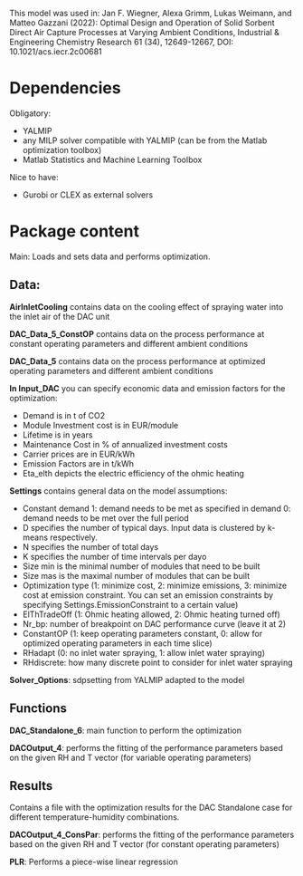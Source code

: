This model was used in:
Jan F. Wiegner, Alexa Grimm, Lukas Weimann, and Matteo Gazzani (2022): Optimal Design and Operation of Solid Sorbent Direct Air Capture Processes at Varying Ambient Conditions, Industrial & Engineering Chemistry Research 61 (34), 12649-12667, DOI: 10.1021/acs.iecr.2c00681

# Dependencies
Obligatory:
-	YALMIP
- any MILP solver compatible with YALMIP (can be from the Matlab optimization toolbox)
- Matlab Statistics and Machine Learning Toolbox

Nice to have:
-	Gurobi or CLEX as external solvers


# Package content
Main: Loads and sets data and performs optimization.

## Data:

**AirInletCooling** contains data on the cooling effect of spraying water into the inlet air of the DAC unit

**DAC_Data_5_ConstOP** contains data on the process performance at constant operating parameters and different ambient conditions

**DAC_Data_5** contains data on the process performance at optimized operating parameters and different ambient conditions

**In Input_DAC** you can specify economic data and emission factors for the optimization:
  -	Demand is in t of CO2
  -	Module Investment cost is in EUR/module
  -	Lifetime is in years
  -	Maintenance Cost in % of annualized investment costs
  -	Carrier prices are in EUR/kWh
  -	Emission Factors are in t/kWh
  -	Eta_elth depicts the electric efficiency of the ohmic heating

**Settings** contains general data on the model assumptions:
  -	  Constant demand
      1: demand needs to be met as specified in demand
      0: demand needs to be met over the full period
  - D specifies the number of typical days. Input data is clustered by k-means respectively.
  - N specifies the number of total days
  - K specifies the number of time intervals per dayo
  - Size min is the minimal number of modules that need to be built
  - Size mas is the maximal number of modules that can be built
  - Optimization type (1: minimize cost, 2: minimize emissions, 3: minimize cost at emission constraint. You can set an emission constraints by specifying Settings.EmissionConstraint to a certain value)
  - ElThTradeOff (1: Ohmic heating allowed, 2: Ohmic heating turned off)
  - Nr_bp: number of breakpoint on DAC performance curve (leave it at 2)
  - ConstantOP (1: keep operating parameters constant, 0: allow for optimized operating parameters in each time slice)
  - RHadapt (0: no inlet water spraying, 1: allow inlet water spraying)
  - RHdiscrete: how many discrete point to consider for inlet water spraying

**Solver_Options**: sdpsetting from YALMIP adapted to the model

## Functions
**DAC_Standalone_6**: main function to perform the optimization

**DACOutput_4**: performs the fitting of the performance parameters based on the given RH and T vector (for variable operating parameters)

## Results
Contains a file with the optimization results for the DAC Standalone case for different temperature-humidity combinations.

**DACOutput_4_ConsPar**: performs the fitting of the performance parameters based on the given RH and T vector (for constant operating parameters)

**PLR**: Performs a piece-wise linear regression

